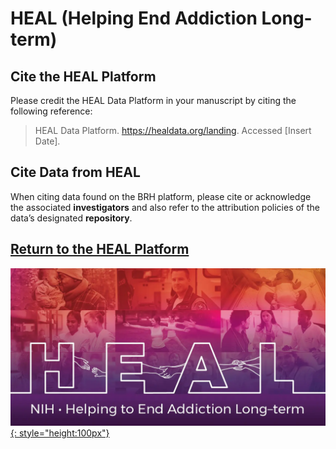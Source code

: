# HEAL (Helping End Addiction Long-term)

## Cite the HEAL Platform
Please credit the HEAL Data Platform in your manuscript by citing the following reference:

> HEAL Data Platform. https://healdata.org/landing. Accessed [Insert Date].

## Cite Data from HEAL

When citing data found on the BRH platform, please cite or acknowledge the associated **investigators** and also refer to the attribution policies of the data’s designated **repository**.

## [Return to the HEAL Platform][HEAL Platform]

[![HEAL Logo][img HEAL logo]{: style="height:100px"}][HEAL Platform]

<!-- Links and Images -->
[HEAL Platform]: https://healdata.org/landing
[Gen3.org]: https://gen3.org/
[img HEAL logo]: ./img/HEAL_Initiative.webp
[img Gen3 logo]: ./img/gen3blue.png
<!-- 
[doi link]: 
[pmid link]: 
[pmcid link]: 
-->